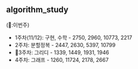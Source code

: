 ## algorithm_study

(🏁:이번주)
- 1주차(11/12): 구현, 수학 - 2750, 2960, 10773, 2217
- 2주차: 분할정복 - 2447, 2630, 5397, 10799
- 🏁3주차: 그리디 - 1339, 1449, 1931, 1946
- 4주차: 그래프 - 1260, 11724, 2178, 2667
